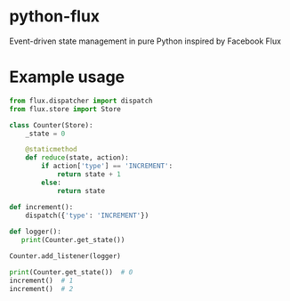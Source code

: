 # python-flux
Event-driven state management in pure Python inspired by Facebook Flux

# Example usage

```py
from flux.dispatcher import dispatch
from flux.store import Store

class Counter(Store):
    _state = 0

    @staticmethod
    def reduce(state, action):
        if action['type'] == 'INCREMENT':
            return state + 1
        else:
            return state

def increment():
    dispatch({'type': 'INCREMENT'})
    
def logger():
   print(Counter.get_state()) 

Counter.add_listener(logger)

print(Counter.get_state())  # 0
increment()  # 1
increment()  # 2
```
